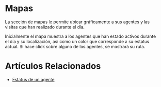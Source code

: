 # Mapas

La sección de mapas le permite ubicar gráficamente a sus agentes y las
visitas que han realizado durante el día.

Inicialmente el mapa muestra a los agentes que han estado activos durante el día
y su localización, así como un color que corresponde a su estatus actual. Si hace
click sobre alguno de los agentes, se mostrará su ruta.

# Artículos Relacionados

* [Estatus de un agente](/agentes/estatus)
